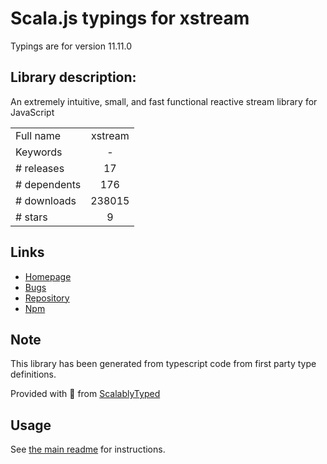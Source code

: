 
# Scala.js typings for xstream

Typings are for version 11.11.0

## Library description:
An extremely intuitive, small, and fast functional reactive stream library for JavaScript

|                    |                 |
| ------------------ | :-------------: |
| Full name          | xstream |
| Keywords           | - |
| # releases         | 17 |
| # dependents       | 176 |
| # downloads        | 238015 |
| # stars            | 9 |

## Links
- [Homepage](https://github.com/staltz/xstream#readme)
- [Bugs](https://github.com/staltz/xstream/issues)
- [Repository](https://github.com/staltz/xstream)
- [Npm](https://www.npmjs.com/package/xstream)
    


## Note
This library has been generated from typescript code from first party type definitions.

Provided with :purple_heart: from [ScalablyTyped](https://github.com/oyvindberg/ScalablyTyped)

## Usage
See [the main readme](../../readme.md) for instructions.


